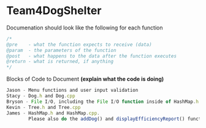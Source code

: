 Team4DogShelter
===============
Documenation should look like the following for each function
```javascript
/*
@pre    - what the function expects to receive (data)
@param  - the parameters of the function
@post   - what happens to the data after the function executes
@return - what is returned, if anything
*/
```

Blocks of Code to Document **(explain what the code is doing)**
```javascript
Jason - Menu functions and user input validation
Stacy - Dog.h and Dog.cpp
Bryson - File I/O, including the File I/O function inside of HashMap.h.
Kevin - Tree.h and Tree.cpp
James - HashMap.h and HashMap.cpp.  
        Please also do the addDog() and displayEfficiencyReport() functions you wrote too.
```
